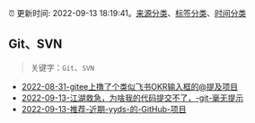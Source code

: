 :alarm_clock: 更新时间: 2022-09-13 18:19:41。[来源分类](../README.md)、[标签分类](../TAGS.md)、[时间分类](../TIMELINE.md)

## Git、SVN


> 关键字：`Git`、`SVN`



- [2022-08-31-gitee上撸了个类似飞书OKR输入框的@提及项目](https://www.zhangxinxu.com/wordpress/2022/08/gitee-feishu-okr-at-mention/) 
- [2022-09-13-江湖救急，为啥我的代码提交不了，-git-毫无提示](https://www.v2ex.com/t/879816) 
- [2022-09-13-推荐-近期-yyds-的-GitHub-项目](https://toutiao.io/k/i1qkq4o) 
